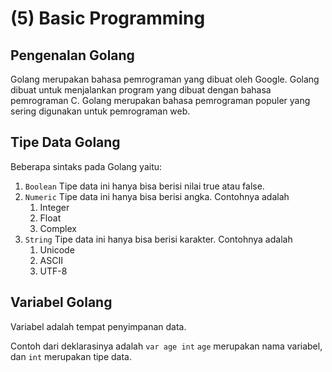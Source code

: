# (5) Basic Programming

## Pengenalan Golang
Golang merupakan bahasa pemrograman yang dibuat oleh Google. Golang dibuat untuk menjalankan program yang dibuat dengan bahasa pemrograman C. Golang merupakan bahasa pemrograman populer yang sering digunakan untuk pemrograman web.

## Tipe Data Golang
Beberapa sintaks pada Golang yaitu:
1. `Boolean`
    Tipe data ini hanya bisa berisi nilai true atau false.
2. `Numeric`
    Tipe data ini hanya bisa berisi angka.
    Contohnya adalah
    1. Integer
    2. Float
    3. Complex
3. `String`
    Tipe data ini hanya bisa berisi karakter.
    Contohnya adalah
    1. Unicode
    2. ASCII
    3. UTF-8

## Variabel Golang
Variabel adalah tempat penyimpanan data. 

Contoh dari deklarasinya adalah
`var age int`
`age` merupakan nama variabel, dan `int` merupakan tipe data.